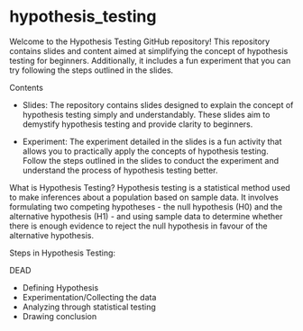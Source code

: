 # hypothesis_testing

Welcome to the Hypothesis Testing GitHub repository! This repository contains slides and content aimed at simplifying the concept of hypothesis testing for beginners. Additionally, it includes a fun experiment that you can try following the steps outlined in the slides.

Contents
- Slides: The repository contains slides designed to explain the concept of hypothesis testing simply and understandably. These slides aim to demystify hypothesis testing and provide clarity to beginners.

- Experiment: The experiment detailed in the slides is a fun activity that allows you to practically apply the concepts of hypothesis testing. Follow the steps outlined in the slides to conduct the experiment and understand the process of hypothesis testing better.

What is Hypothesis Testing?
Hypothesis testing is a statistical method used to make inferences about a population based on sample data. It involves formulating two competing hypotheses - the null hypothesis (H0) and the alternative hypothesis (H1) - and using sample data to determine whether there is enough evidence to reject the null hypothesis in favour of the alternative hypothesis.

Steps in Hypothesis Testing:

DEAD

- Defining Hypothesis
- Experimentation/Collecting the data
- Analyzing through statistical testing
- Drawing conclusion
